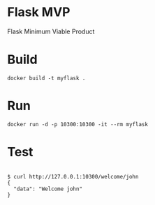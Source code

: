# Flask MVP
Flask Minimum Viable Product

# Build
<pre><code>docker build -t myflask .</code></pre>

# Run
<pre><code>docker run -d -p 10300:10300 -it --rm myflask</code></pre>

# Test
<pre><code>
$ curl http://127.0.0.1:10300/welcome/john
{
  "data": "Welcome john"
}
</code></pre>